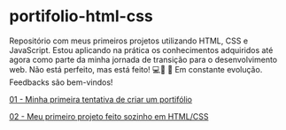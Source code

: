 # portifolio-html-css
Repositório com meus primeiros projetos utilizando HTML, CSS e JavaScript. Estou aplicando na prática os conhecimentos adquiridos até agora como parte da minha jornada de transição para o desenvolvimento web. Não está perfeito, mas está feito! 💻🚀 🚧 Em constante evolução. Feedbacks são bem-vindos!

<a href="https://robsonbernardino.github.io/portifolio-html-css/001-meu-portfolio/" target="_blank">01 - Minha primeira tentativa de criar um portifólio</a>

<a href="https://robsonbernardino.github.io/portifolio-html-css/002-curiosidades-do-espa%C3%A7o/index.html" target="_blank">02 - Meu primeiro projeto feito sozinho em HTML/CSS</a>